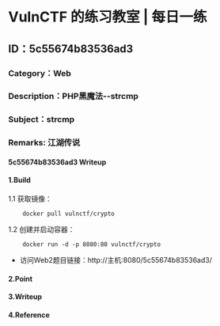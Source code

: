 # VulnCTF 的练习教室 | 每日一练
## ID：5c55674b83536ad3
### Category：Web
### Description：PHP黑魔法--strcmp
### Subject：strcmp
### Remarks: 江湖传说

#### 5c55674b83536ad3 Writeup

#### 1.Build

1.1 获取镜像：

```
    docker pull vulnctf/crypto
```

1.2 创建并启动容器：

```
    docker run -d -p 8080:80 vulnctf/crypto
```

* 访问Web2题目链接：http://主机:8080/5c55674b83536ad3/


#### 2.Point


#### 3.Writeup


#### 4.Reference


 